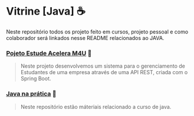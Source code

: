 # Vitrine [Java] ☕

Neste repositório todos os projeto feito em cursos, projeto pessoal e como colaborador será linkados nesse README relacionados ao JAVA.

### [Pojeto Estude Acelera M4U](https://github.com/marcosinsan/Study) 🚀

> Neste projeto desenvolvemos um sistema para o gerenciamento de Estudantes de uma empresa através de uma API REST, criada com o Spring Boot.

### [Java na prática](https://github.com/marcosinsan/java_works/tree/master/Java-pratica) 🦾

> Neste repositório estão máteriais relacionado a curso de java.
